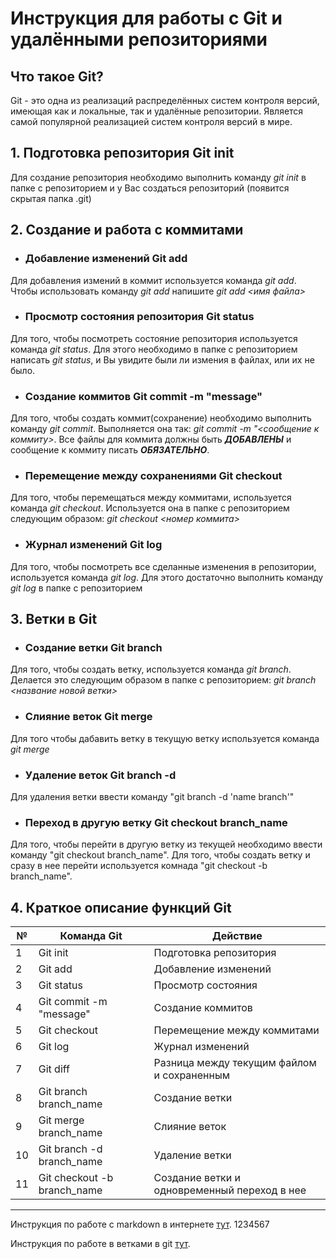 # Инструкция для работы с Git и удалёнными репозиториями

## Что такое Git?
Git - это одна из реализаций распределённых систем контроля версий, имеющая как и локальные, так и удалённые репозитории. Является самой популярной реализацией систем контроля версий в мире.
## 1. Подготовка репозитория Git init
Для создание репозитория необходимо выполнить команду *git init*  в папке с репозиторием и у Вас создаться репозиторий (появится скрытая папка .git)

## 2. Создание и работа с коммитами

* ### Добавление изменений Git add
Для добавления измений в коммит используется команда *git add*. Чтобы использовать команду *git add* напишите *git add <имя файла>*

* ### Просмотр состояния репозитория Git status
Для того, чтобы посмотреть состояние репозитория используется команда *git status*. Для этого необходимо в папке с репозиторием написать *git status*, и Вы увидите были ли измения в файлах, или их не было.

* ### Создание коммитов Git commit -m "message"
Для того, чтобы создать коммит(сохранение) необходимо выполнить команду *git commit*. Выполняется она так: *git commit -m "<сообщение к коммиту>*. Все файлы для коммита должны быть ***ДОБАВЛЕНЫ*** и сообщение к коммиту писать ***ОБЯЗАТЕЛЬНО***.

* ### Перемещение между сохранениями Git checkout
Для того, чтобы перемещаться между коммитами, используется команда *git checkout*. Используется она в папке с репозиторием следующим образом: *git checkout <номер коммита>*

* ### Журнал изменений Git log
Для того, чтобы посмотреть все сделанные изменения в репозитории, используется команда *git log*. Для этого достаточно выполнить команду *git log* в папке с репозиторием

## 3. Ветки в Git

* ### Создание ветки Git branch

Для того, чтобы создать ветку, используется команда *git branch*. Делается это следующим образом в папке с репозиторием: *git branch <название новой ветки>*

* ### Слияние веток Git merge

Для того чтобы дабавить ветку в текущую ветку используется команда *git merge <name branch>*

* ### Удаление веток Git branch -d
Для удаления ветки ввести команду "git branch -d 'name branch'"

* ### Переход в другую ветку Git checkout branch_name
Для того, чтобы перейти в другую ветку из текущей необходимо ввести команду  "git checkout branch_name". Для того, чтобы создать ветку и сразу в нее перейти используется комнада "git checkout -b branch_name".

## 4. Краткое описание функций Git

| № |  Команда Git |  Действие |
|---|--------------|-----------|
| 1 | Git init | Подготовка репозитория
| 2 | Git add | Добавление изменений |
| 3 | Git status | Просмотр состояния |
| 4 | Git commit -m "message"| Создание коммитов |
| 5 | Git checkout | Перемещение между коммитами |
| 6 | Git log | Журнал изменений |
| 7 | Git diff | Разница между текущим файлом и сохраненным |
| 8 | Git branch branch_name| Создание ветки |
| 9 | Git merge branch_name| Слияние веток |
| 10| Git branch -d branch_name| Удаление ветки |
| 11 | Git checkout -b branch_name | Создание ветки и одновременный переход в нее |

---

Инструкция по работе с markdown в интернете [тут](https://www.markdownguide.org/basic-syntax). 1234567

Инструкция по работе в ветками в git [тут](https://git-scm.com/book/ru/v2/%D0%92%D0%B5%D1%82%D0%B2%D0%BB%D0%B5%D0%BD%D0%B8%D0%B5-%D0%B2-Git-%D0%9E-%D0%B2%D0%B5%D1%82%D0%B2%D0%BB%D0%B5%D0%BD%D0%B8%D0%B8-%D0%B2-%D0%B4%D0%B2%D1%83%D1%85-%D1%81%D0%BB%D0%BE%D0%B2%D0%B0%D1%85).

